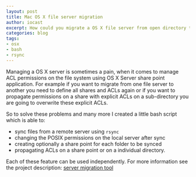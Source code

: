 ```yaml
---
layout: post
title: Mac OS X file server migration
author: iocast
excerpt: How could you migrate a OS X file server from open directory to Microsoft's active directory using rsync and other bash commands.
categories: blog
tags:
- osx
- bash
- rsync
---
```


Managing a OS X server is sometimes a pain, when it comes to manage ACL permissions on the file system using OS X Server share point application. For example if you want to migrate from one file server to another you need to define all shares and ACLs again or if you want to propagate permissions on a share with explicit ACLs on a sub-directory you are going to overwrite these explicit ACLs.

So to solve these problems and many more I created a little bash script which is able to:

* sync files from a remote server using ```rsync```
* changing the POSIX permissions on the local server after sync
* creating optionally a share point for each folder to be synced
* propagating ACLs on a share point or on a individual directory.

Each of these feature can be used independently. For more information see the project description: [server migration tool](/projects/file-server-migration.html)

